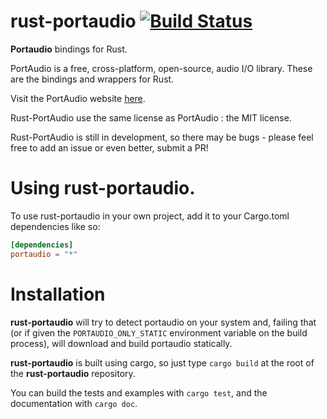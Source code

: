 rust-portaudio [![Build Status](https://travis-ci.org/jeremyletang/rust-portaudio.png?branch=master)](https://travis-ci.org/jeremyletang/rust-portaudio)
==============

__Portaudio__ bindings for Rust.

PortAudio is a free, cross-platform, open-source, audio I/O library. These are the bindings and wrappers for Rust.

Visit the PortAudio website [here](http://www.portaudio.com/).

Rust-PortAudio use the same license as PortAudio : the MIT license.

Rust-PortAudio is still in development, so there may be bugs - please feel free to add an issue or even better, submit a PR!


# Using rust-portaudio.

To use rust-portaudio in your own project, add it to your Cargo.toml dependencies like so:

```toml
[dependencies]
portaudio = "*"
```


# Installation

__rust-portaudio__ will try to detect portaudio on your system and, failing that (or if given the `PORTAUDIO_ONLY_STATIC` environment variable on the build process), will download and build portaudio statically.

__rust-portaudio__ is built using cargo, so just type `cargo build` at the root of the __rust-portaudio__ repository.

You can build the tests and examples with `cargo test`, and the documentation with `cargo doc`.

